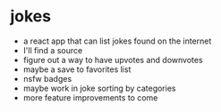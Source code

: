# jokes

- a react app that can list jokes found on the internet
- I'll find a source
- figure out a way to have upvotes and downvotes
- maybe a save to favorites list
- nsfw badges
- maybe work in joke sorting by categories
- more feature improvements to come
